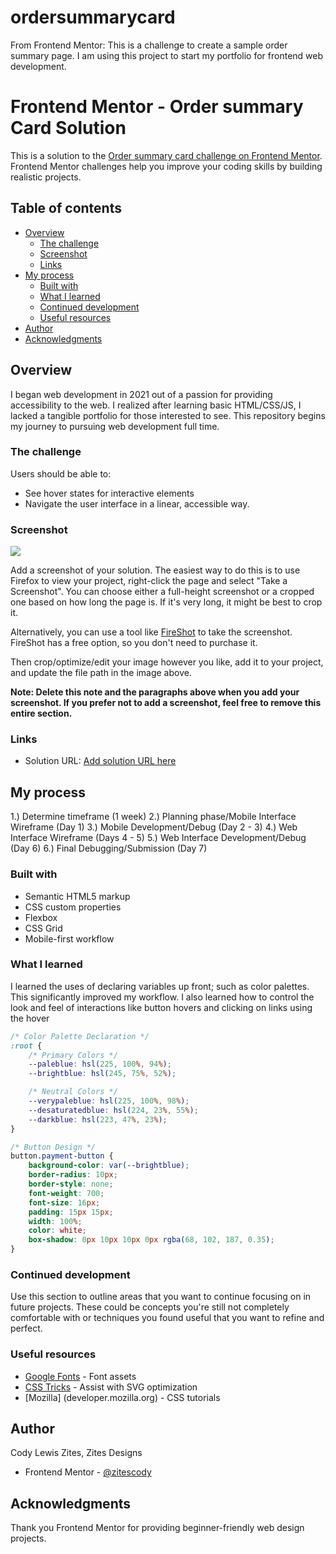 # ordersummarycard
From Frontend Mentor: This is a challenge to create a sample order summary page. I am using this project to start my portfolio for frontend web development.

# Frontend Mentor - Order summary Card Solution

This is a solution to the [Order summary card challenge on Frontend Mentor](https://www.frontendmentor.io/challenges/order-summary-component-QlPmajDUj). Frontend Mentor challenges help you improve your coding skills by building realistic projects. 

## Table of contents

- [Overview](#overview)
  - [The challenge](#the-challenge)
  - [Screenshot](#screenshot)
  - [Links](#links)
- [My process](#my-process)
  - [Built with](#built-with)
  - [What I learned](#what-i-learned)
  - [Continued development](#continued-development)
  - [Useful resources](#useful-resources)
- [Author](#author)
- [Acknowledgments](#acknowledgments)


## Overview

I began web development in 2021 out of a passion for providing accessibility to the web. I realized after learning basic HTML/CSS/JS, I lacked a tangible portfolio for those interested to see. This repository begins my journey to pursuing web development full time.

### The challenge

Users should be able to:

- See hover states for interactive elements
- Navigate the user interface in a linear, accessible way.

### Screenshot

![](./screenshot.jpg)

Add a screenshot of your solution. The easiest way to do this is to use Firefox to view your project, right-click the page and select "Take a Screenshot". You can choose either a full-height screenshot or a cropped one based on how long the page is. If it's very long, it might be best to crop it.

Alternatively, you can use a tool like [FireShot](https://getfireshot.com/) to take the screenshot. FireShot has a free option, so you don't need to purchase it. 

Then crop/optimize/edit your image however you like, add it to your project, and update the file path in the image above.

**Note: Delete this note and the paragraphs above when you add your screenshot. If you prefer not to add a screenshot, feel free to remove this entire section.**

### Links

- Solution URL: [Add solution URL here](https://your-solution-url.com)

## My process

1.) Determine timeframe (1 week)
2.) Planning phase/Mobile Interface Wireframe (Day 1)
3.) Mobile Development/Debug (Day 2 - 3)
4.) Web Interface Wireframe (Days 4 - 5)
5.) Web Interface Development/Debug (Day 6)
6.) Final Debugging/Submission (Day 7)

### Built with

- Semantic HTML5 markup
- CSS custom properties
- Flexbox
- CSS Grid
- Mobile-first workflow

### What I learned

I learned the uses of declaring variables up front; such as color palettes. This significantly improved my workflow. I also learned how to control the look and feel of interactions like button hovers and clicking on links using the hover

```css
/* Color Palette Declaration */
:root {
    /* Primary Colors */
    --paleblue: hsl(225, 100%, 94%);
    --brightblue: hsl(245, 75%, 52%);

    /* Neutral Colors */
    --verypaleblue: hsl(225, 100%, 98%);
    --desaturatedblue: hsl(224, 23%, 55%);
    --darkblue: hsl(223, 47%, 23%);
}

/* Button Design */
button.payment-button {
    background-color: var(--brightblue);
    border-radius: 10px;
    border-style: none;
    font-weight: 700;
    font-size: 16px;
    padding: 15px 15px;
    width: 100%;
    color: white;
    box-shadow: 0px 10px 10px 0px rgba(68, 102, 187, 0.35);
}
```

### Continued development

Use this section to outline areas that you want to continue focusing on in future projects. These could be concepts you're still not completely comfortable with or techniques you found useful that you want to refine and perfect.

### Useful resources

- [Google Fonts](fonts.google.com) - Font assets
- [CSS Tricks](css-tricks.com) - Assist with SVG optimization
- [Mozilla] (developer.mozilla.org) - CSS tutorials


## Author

Cody Lewis Zites, Zites Designs
- Frontend Mentor - [@zitescody](https://www.frontendmentor.io/profile/zitescody)

## Acknowledgments

Thank you Frontend Mentor for providing beginner-friendly web design projects.
